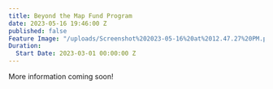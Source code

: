 ```yaml
---
title: Beyond the Map Fund Program
date: 2023-05-16 19:46:00 Z
published: false
Feature Image: "/uploads/Screenshot%202023-05-16%20at%2012.47.27%20PM.png"
Duration:
  Start Date: 2023-03-01 00:00:00 Z
---
```


More information coming soon!